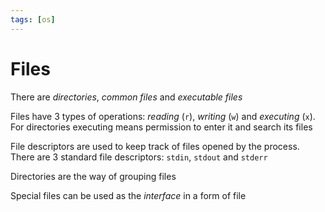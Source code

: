 ```yaml
---
tags: [os]
---
```


# Files

There are _directories_, _common files_ and _executable files_

Files have 3 types of operations: _reading_ (`r`), _writing_ (`w`) and _executing_ (`x`). For directories executing means permission to enter it and search its files


File descriptors are used to keep track of files opened by the process.
There are 3 standard file descriptors: `stdin`, `stdout` and `stderr`

Directories are the way of grouping files

Special files can be used as the *interface* in a form of file
